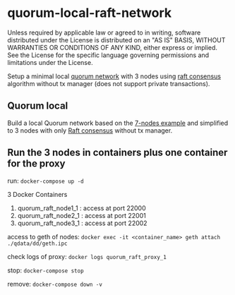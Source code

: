 # quorum-local-raft-network

Unless required by applicable law or agreed to in writing, software distributed under the License is distributed on an "AS IS" BASIS, WITHOUT WARRANTIES OR CONDITIONS OF ANY KIND, either express or implied. See the License for the specific language governing permissions and limitations under the License.

Setup a minimal local [quorum network](https://www.goquorum.com/) with 3 nodes using [raft consensus](https://raft.github.io/) algorithm without tx manager (does not support private transactions).

## Quorum local
Build a local Quorum network based on the [7-nodes example](https://github.com/jpmorganchase/quorum-examples) and simplified to 3 nodes with only [Raft consensus](https://raft.github.io/) without tx manager.

## Run the 3 nodes in containers plus one container for the proxy
run:    `docker-compose up -d`

3 Docker Containers
1. quorum_raft_node1_1 : access at port 22000
2. quorum_raft_node2_1 : access at port 22001
3. quorum_raft_node3_1 : access at port 22002


access to geth of nodes: `docker exec -it <container_name> geth attach ./qdata/dd/geth.ipc`

check logs of proxy: `docker logs quorum_raft_proxy_1`

stop:       `docker-compose stop`

remove:     `docker-compose down -v`

